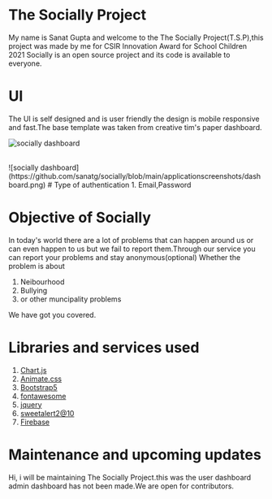 # The Socially Project
My name is Sanat Gupta and welcome to the The Socially Project(T.S.P),this project was made by me for CSIR Innovation Award for School Children 2021 Socially is an open source project and its code is available to everyone.

# UI
The UI is self designed and is user friendly the design is mobile responsive and fast.The base template was taken from creative tim's paper dashboard.

![socially dashboard](https://github.com/sanatg/socially/blob/main/applicationscreenshots/dashboard-desktop.png)

<br>
![socially dashboard](https://github.com/sanatg/socially/blob/main/applicationscreenshots/dashboard.png)
# Type of authentication
1. Email,Password

# Objective of Socially
In today's world there are a lot of problems that can happen around us or can even happen to us but we fail to report them.Through our service you can report your problems and stay anonymous(optional) Whether the problem is about 
   1. Neibourhood
   2. Bullying
   3. or other muncipality problems

We have got you covered.

# Libraries and services used 
1. [Chart.js](https://www.chartjs.org/)
3. [Animate.css](https://animate.style/)
4. [Bootstrap5](https://getbootstrap.com/docs/5.0/getting-started/introduction/)
5. [fontawesome](https://fontawesome.com)
6. [jquery](https://jquery.com/)
7. [sweetalert2@10](https://sweetalert2.github.io/)
8. [Firebase](https://console.firebase.google.com/)

# Maintenance and upcoming updates
Hi, i will be maintaining The Socially Project.this was the user dashboard admin dashboard has not been made.We are open for contributors.

